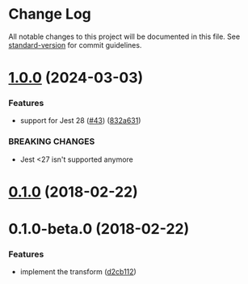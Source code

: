 # Change Log

All notable changes to this project will be documented in this file. See [standard-version](https://github.com/conventional-changelog/standard-version) for commit guidelines.

<a name="1.0.0"></a>
# [1.0.0](https://github.com/QuentinRoy/jest-transform-pug/compare/v0.1.0...v1.0.0) (2024-03-03)


### Features

* support for Jest 28 ([#43](https://github.com/QuentinRoy/jest-transform-pug/issues/43)) ([832a631](https://github.com/QuentinRoy/jest-transform-pug/commit/832a631))


### BREAKING CHANGES

* Jest <27 isn't supported anymore



<a name="0.1.0"></a>
# [0.1.0](https://github.com/QuentinRoy/jest-transform-pug/compare/v0.1.0-beta.0...v0.1.0) (2018-02-22)



<a name="0.1.0-beta.0"></a>
# 0.1.0-beta.0 (2018-02-22)


### Features

* implement the transform ([d2cb112](https://github.com/QuentinRoy/jest-transform-pug/commit/d2cb112))
